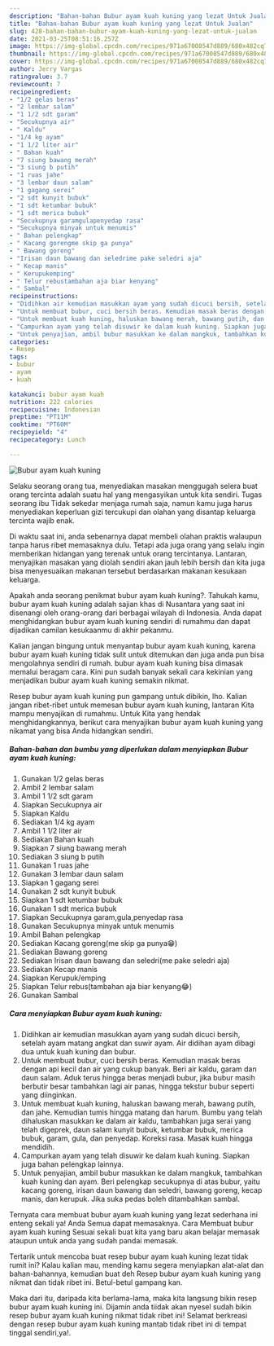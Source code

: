 ```yaml
---
description: "Bahan-bahan Bubur ayam kuah kuning yang lezat Untuk Jualan"
title: "Bahan-bahan Bubur ayam kuah kuning yang lezat Untuk Jualan"
slug: 428-bahan-bahan-bubur-ayam-kuah-kuning-yang-lezat-untuk-jualan
date: 2021-03-25T08:51:16.257Z
image: https://img-global.cpcdn.com/recipes/971a67008547d889/680x482cq70/bubur-ayam-kuah-kuning-foto-resep-utama.jpg
thumbnail: https://img-global.cpcdn.com/recipes/971a67008547d889/680x482cq70/bubur-ayam-kuah-kuning-foto-resep-utama.jpg
cover: https://img-global.cpcdn.com/recipes/971a67008547d889/680x482cq70/bubur-ayam-kuah-kuning-foto-resep-utama.jpg
author: Jerry Vargas
ratingvalue: 3.7
reviewcount: 7
recipeingredient:
- "1/2 gelas beras"
- "2 lembar salam"
- "1 1/2 sdt garam"
- "Secukupnya air"
- " Kaldu"
- "1/4 kg ayam"
- "1 1/2 liter air"
- " Bahan kuah"
- "7 siung bawang merah"
- "3 siung b putih"
- "1 ruas jahe"
- "3 lembar daun salam"
- "1 gagang serei"
- "2 sdt kunyit bubuk"
- "1 sdt ketumbar bubuk"
- "1 sdt merica bubuk"
- "Secukupnya garamgulapenyedap rasa"
- "Secukupnya minyak untuk menumis"
- " Bahan pelengkap"
- " Kacang gorengme skip ga punya"
- " Bawang goreng"
- "Irisan daun bawang dan seledrime pake seledri aja"
- " Kecap manis"
- " Kerupukemping"
- " Telur rebustambahan aja biar kenyang"
- " Sambal"
recipeinstructions:
- "Didihkan air kemudian masukkan ayam yang sudah dicuci bersih, setelah ayam matang angkat dan suwir ayam. Air didihan ayam dibagi dua untuk kuah kuning dan bubur."
- "Untuk membuat bubur, cuci bersih beras. Kemudian masak beras dengan api kecil dan air yang cukup banyak. Beri air kaldu, garam dan daun salam. Aduk terus hingga beras menjadi bubur, jika bubur masih berbutir besar tambahkan lagi air panas, hingga tekstur bubur seperti yang diinginkan."
- "Untuk membuat kuah kuning, haluskan bawang merah, bawang putih, dan jahe. Kemudian tumis hingga matang dan harum. Bumbu yang telah dihaluskan masukkan ke dalam air kaldu, tambahkan juga serai yang telah digeprek, daun salam kunyit bubuk, ketumbar bubuk, merica bubuk, garam, gula, dan penyedap. Koreksi rasa. Masak kuah hingga mendidih."
- "Campurkan ayam yang telah disuwir ke dalam kuah kuning. Siapkan juga bahan pelengkap lainnya."
- "Untuk penyajian, ambil bubur masukkan ke dalam mangkuk, tambahkan kuah kuning dan ayam. Beri pelengkap secukupnya di atas bubur, yaitu kacang goreng, irisan daun bawang dan seledri, bawang goreng, kecap manis, dan kerupuk. Jika suka pedas boleh ditambahkan sambal."
categories:
- Resep
tags:
- bubur
- ayam
- kuah

katakunci: bubur ayam kuah 
nutrition: 222 calories
recipecuisine: Indonesian
preptime: "PT11M"
cooktime: "PT60M"
recipeyield: "4"
recipecategory: Lunch

---
```



![Bubur ayam kuah kuning](https://img-global.cpcdn.com/recipes/971a67008547d889/680x482cq70/bubur-ayam-kuah-kuning-foto-resep-utama.jpg)

Selaku seorang orang tua, menyediakan masakan menggugah selera buat orang tercinta adalah suatu hal yang mengasyikan untuk kita sendiri. Tugas seorang ibu Tidak sekedar menjaga rumah saja, namun kamu juga harus menyediakan keperluan gizi tercukupi dan olahan yang disantap keluarga tercinta wajib enak.

Di waktu  saat ini, anda sebenarnya dapat membeli olahan praktis walaupun tanpa harus ribet memasaknya dulu. Tetapi ada juga orang yang selalu ingin memberikan hidangan yang terenak untuk orang tercintanya. Lantaran, menyajikan masakan yang diolah sendiri akan jauh lebih bersih dan kita juga bisa menyesuaikan makanan tersebut berdasarkan makanan kesukaan keluarga. 



Apakah anda seorang penikmat bubur ayam kuah kuning?. Tahukah kamu, bubur ayam kuah kuning adalah sajian khas di Nusantara yang saat ini disenangi oleh orang-orang dari berbagai wilayah di Indonesia. Anda dapat menghidangkan bubur ayam kuah kuning sendiri di rumahmu dan dapat dijadikan camilan kesukaanmu di akhir pekanmu.

Kalian jangan bingung untuk menyantap bubur ayam kuah kuning, karena bubur ayam kuah kuning tidak sulit untuk ditemukan dan juga anda pun bisa mengolahnya sendiri di rumah. bubur ayam kuah kuning bisa dimasak memalui beragam cara. Kini pun sudah banyak sekali cara kekinian yang menjadikan bubur ayam kuah kuning semakin nikmat.

Resep bubur ayam kuah kuning pun gampang untuk dibikin, lho. Kalian jangan ribet-ribet untuk memesan bubur ayam kuah kuning, lantaran Kita mampu menyajikan di rumahmu. Untuk Kita yang hendak menghidangkannya, berikut cara menyajikan bubur ayam kuah kuning yang nikamat yang bisa Anda hidangkan sendiri.

<!--inarticleads1-->

##### Bahan-bahan dan bumbu yang diperlukan dalam menyiapkan Bubur ayam kuah kuning:

1. Gunakan 1/2 gelas beras
1. Ambil 2 lembar salam
1. Ambil 1 1/2 sdt garam
1. Siapkan Secukupnya air
1. Siapkan  Kaldu
1. Sediakan 1/4 kg ayam
1. Ambil 1 1/2 liter air
1. Sediakan  Bahan kuah
1. Siapkan 7 siung bawang merah
1. Sediakan 3 siung b putih
1. Gunakan 1 ruas jahe
1. Gunakan 3 lembar daun salam
1. Siapkan 1 gagang serei
1. Gunakan 2 sdt kunyit bubuk
1. Siapkan 1 sdt ketumbar bubuk
1. Gunakan 1 sdt merica bubuk
1. Siapkan Secukupnya garam,gula,penyedap rasa
1. Gunakan Secukupnya minyak untuk menumis
1. Ambil  Bahan pelengkap
1. Sediakan  Kacang goreng(me skip ga punya😁)
1. Sediakan  Bawang goreng
1. Sediakan Irisan daun bawang dan seledri(me pake seledri aja)
1. Sediakan  Kecap manis
1. Siapkan  Kerupuk/emping
1. Siapkan  Telur rebus(tambahan aja biar kenyang😂)
1. Gunakan  Sambal




<!--inarticleads2-->

##### Cara menyiapkan Bubur ayam kuah kuning:

1. Didihkan air kemudian masukkan ayam yang sudah dicuci bersih, setelah ayam matang angkat dan suwir ayam. Air didihan ayam dibagi dua untuk kuah kuning dan bubur.
1. Untuk membuat bubur, cuci bersih beras. Kemudian masak beras dengan api kecil dan air yang cukup banyak. Beri air kaldu, garam dan daun salam. Aduk terus hingga beras menjadi bubur, jika bubur masih berbutir besar tambahkan lagi air panas, hingga tekstur bubur seperti yang diinginkan.
1. Untuk membuat kuah kuning, haluskan bawang merah, bawang putih, dan jahe. Kemudian tumis hingga matang dan harum. Bumbu yang telah dihaluskan masukkan ke dalam air kaldu, tambahkan juga serai yang telah digeprek, daun salam kunyit bubuk, ketumbar bubuk, merica bubuk, garam, gula, dan penyedap. Koreksi rasa. Masak kuah hingga mendidih.
1. Campurkan ayam yang telah disuwir ke dalam kuah kuning. Siapkan juga bahan pelengkap lainnya.
1. Untuk penyajian, ambil bubur masukkan ke dalam mangkuk, tambahkan kuah kuning dan ayam. Beri pelengkap secukupnya di atas bubur, yaitu kacang goreng, irisan daun bawang dan seledri, bawang goreng, kecap manis, dan kerupuk. Jika suka pedas boleh ditambahkan sambal.




Ternyata cara membuat bubur ayam kuah kuning yang lezat sederhana ini enteng sekali ya! Anda Semua dapat memasaknya. Cara Membuat bubur ayam kuah kuning Sesuai sekali buat kita yang baru akan belajar memasak ataupun untuk anda yang sudah pandai memasak.

Tertarik untuk mencoba buat resep bubur ayam kuah kuning lezat tidak rumit ini? Kalau kalian mau, mending kamu segera menyiapkan alat-alat dan bahan-bahannya, kemudian buat deh Resep bubur ayam kuah kuning yang nikmat dan tidak ribet ini. Betul-betul gampang kan. 

Maka dari itu, daripada kita berlama-lama, maka kita langsung bikin resep bubur ayam kuah kuning ini. Dijamin anda tiidak akan nyesel sudah bikin resep bubur ayam kuah kuning nikmat tidak ribet ini! Selamat berkreasi dengan resep bubur ayam kuah kuning mantab tidak ribet ini di tempat tinggal sendiri,ya!.

